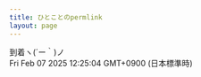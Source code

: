 ```yaml
---
title: ひとことのpermlink
layout: page
---
```

<div class="box" dt="1738898704778">
  到着ヽ(´ー｀)ノ
  <div class="content is-small">Fri Feb 07 2025 12:25:04 GMT+0900 (日本標準時)</div>
</div>